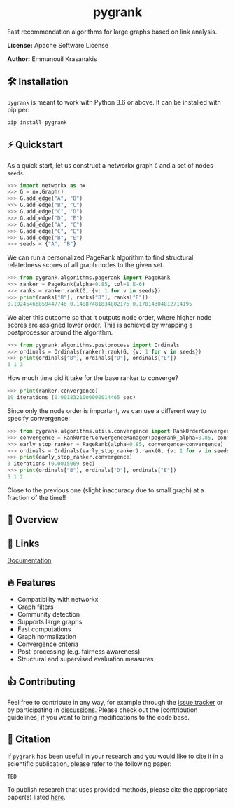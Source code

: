 <center><h1>pygrank</h1></center>  
Fast recommendation algorithms for large graphs based on link analysis.

**License:** Apache Software License

**Author:** Emmanouil Krasanakis

## :hammer_and_wrench: Installation
`pygrank` is meant to work with Python 3.6 or above. It can be installed with pip per:
```
pip install pygrank
```
  
## :zap: Quickstart
As a quick start, let us construct a networkx graph `G` and a set of nodes `seeds`.

```python
>>> import networkx as nx
>>> G = nx.Graph()
>>> G.add_edge("A", "B")
>>> G.add_edge("B", "C")
>>> G.add_edge("C", "D")
>>> G.add_edge("D", "E")
>>> G.add_edge("A", "C")
>>> G.add_edge("C", "E")
>>> G.add_edge("B", "E")
>>> seeds = {"A", "B"}
```

We can run a personalized PageRank algorithm to find structural relatedness scores
of all graph nodes to the given set.
```python
>>> from pygrank.algorithms.pagerank import PageRank
>>> ranker = PageRank(alpha=0.85, tol=1.E-6)
>>> ranks = ranker.rank(G, {v: 1 for v in seeds})
>>> print(ranks["B"], ranks["D"], ranks["E"])
0.19245466859447746 0.14087481834802176 0.17014304812714195
```

We alter this outcome so that it outputs node order, 
where higher node scores are assigned lower order. This is achieved
by wrapping a postprocessor around the algorithm.

```python
>>> from pygrank.algorithms.postprocess import Ordinals
>>> ordinals = Ordinals(ranker).rank(G, {v: 1 for v in seeds})
>>> print(ordinals["B"], ordinals["D"], ordinals["E"])
5 1 3
```

How much time did it take for the base ranker to converge?

```python
>>> print(ranker.convergence)
19 iterations (0.0018321000000014465 sec)
```

Since only the node order is important,
we can use a different way to specify convergence:

```python
>>> from pygrank.algorithms.utils.convergence import RankOrderConvergenceManager
>>> convergence = RankOrderConvergenceManager(pagerank_alpha=0.85, confidence=0.98) 
>>> early_stop_ranker = PageRank(alpha=0.85, convergence=convergence)
>>> ordinals = Ordinals(early_stop_ranker).rank(G, {v: 1 for v in seeds})
>>> print(early_stop_ranker.convergence)
3 iterations (0.0015069 sec)
>>> print(ordinals["B"], ordinals["D"], ordinals["E"])
5 1 2
```

Close to the previous one
(slight inaccuracy due to small graph) at
a fraction of the time!!


## :brain: Overview


## :link: Links
[Documentation](old_README.md)

## :fire: Features
* Compatibility with networkx
* Graph filters
* Community detection
* Supports large graphs
* Fast computations
* Graph normalization
* Convergence criteria
* Post-processing (e.g. fairness awareness)
* Structural and supervised evaluation measures

## :thumbsup: Contributing
Feel free to contribute in any way, for example through the [issue tracker]() or by participating in [discussions]().
Please check out the [contribution guidelines] if you want to bring modifications to the code base.
 
## :notebook: Citation
If `pygrank` has been useful in your research and you would like to cite it in a scientific publication, please refer to the following paper:
```
TBD
```
To publish research that uses provided methods, please cite the appropriate paper(s) listed [here](tutorials/citations.md).